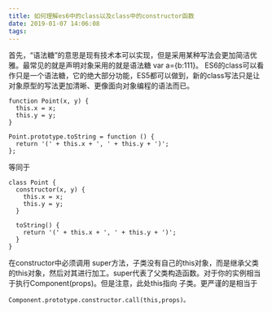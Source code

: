 ```yaml
---
title: 如何理解es6中的class以及class中的constructor函数
date: 2019-01-07 14:06:08
tags:
---
```

首先，“语法糖”的意思是现有技术本可以实现，但是采用某种写法会更加简洁优雅。最常见的就是声明对象采用的就是语法糖 var a={b:111}。
ES6的class可以看作只是一个语法糖，它的绝大部分功能，ES5都可以做到，新的class写法只是让对象原型的写法更加清晰、更像面向对象编程的语法而已。
```
function Point(x, y) {
  this.x = x;
  this.y = y;
}

Point.prototype.toString = function () {
  return '(' + this.x + ', ' + this.y + ')';
};
```
等同于
```
class Point {
  constructor(x, y) {
    this.x = x;
    this.y = y;
  }

  toString() {
    return '(' + this.x + ', ' + this.y + ')';
  }
}
```
在constructor中必须调用 super方法，子类没有自己的this对象，而是继承父类的this对象，然后对其进行加工。super代表了父类构造函数。对于你的实例相当于执行Component(props)。但是注意，此处this指向 子类。更严谨的是相当于
```
Component.prototype.constructor.call(this,props)。
```
